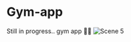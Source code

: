 # Gym-app
Still in progress.. gym app 🤸🏼
![Scene 5](https://github.com/klubinskak/Gym-app/assets/76222513/91adc86b-37f6-4681-a3f6-d294b9fb84e6)
